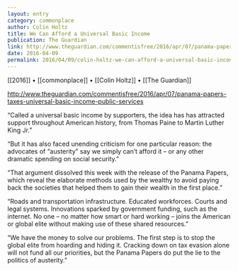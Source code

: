 ```yaml
---
layout: entry
category: commonplace
author: Colin Holtz
title: We Can Afford a Universal Basic Income
publication: The Guardian
link: http://www.theguardian.com/commentisfree/2016/apr/07/panama-papers-taxes-universal-basic-income-public-services
date: 2016-04-09
permalink: 2016/04/09/colin-holtz-we-can-afford-a-universal-basic-income
---
```


[[2016]] • [[commonplace]] • [[Colin Holtz]] • [[The Guardian]]

http://www.theguardian.com/commentisfree/2016/apr/07/panama-papers-taxes-universal-basic-income-public-services

“Called a universal basic income by supporters, the idea has has attracted support throughout American history, from Thomas Paine to Martin Luther King Jr.”

“But it has also faced unending criticism for one particular reason: the advocates of “austerity” say we simply can’t afford it – or any other dramatic spending on social security.”

“That argument dissolved this week with the release of the Panama Papers, which reveal the elaborate methods used by the wealthy to avoid paying back the societies that helped them to gain their wealth in the first place.”

“Roads and transportation infrastructure. Educated workforces. Courts and legal systems. Innovations sparked by government funding, such as the internet. No one – no matter how smart or hard working – joins the American or global elite without making use of these shared resources.”

“We have the money to solve our problems. The first step is to stop the global elite from hoarding and hiding it. Cracking down on tax evasion alone will not fund all our priorities, but the Panama Papers do put the lie to the politics of austerity.”

